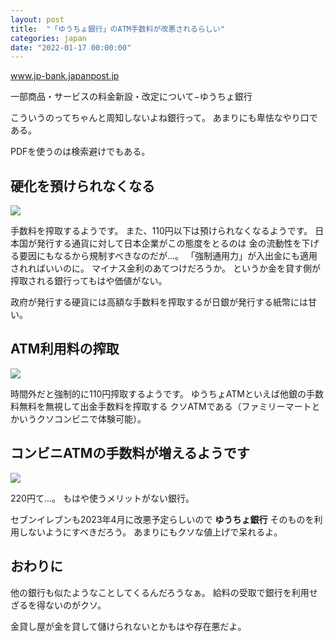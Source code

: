 ```yaml
---
layout: post
title:  "「ゆうちょ銀行」のATM手数料が改悪されるらしい"
categories: japan
date: "2022-01-17 00:00:00"
---
```



<div class="card">
  <a href="https://www.jp-bank.japanpost.jp/news/2021/news_id001686.html"></a>
  <div class="card__header">
    <a href="https://www.jp-bank.japanpost.jp/news/2021/news_id001686.html">www.jp-bank.japanpost.jp</a>
  </div>
  <div class="card__image">
    <img src="">
  </div>
  <div class="card__title">
    <p>一部商品・サービスの料金新設・改定について−ゆうちょ銀行</p>
  </div>
  <div class="card__description">
    <p></p>
  </div>
</div>


こういうのってちゃんと周知しないよね銀行って。
あまりにも卑怯なやり口である。

PDFを使うのは検索避けでもある。

## 硬化を預けられなくなる


<div class="trim">
  <div class="trim__item">
    <a href="{{ site.url }}/assets/images/2022-01-17-report/15-35-35.png">
      <img class="one" src="{{ site.url }}/assets/thumbnail/2022-01-17-report/15-35-35.png">
    </a>
  </div>
</div>


手数料を搾取するようです。
また、110円以下は預けられなくなるようです。
日本国が発行する通貨に対して日本企業がこの態度をとるのは
金の流動性を下げる要因にもなるから規制すべきなのだが...。 
「強制通用力」が入出金にも適用されればいいのに。
マイナス金利のあてつけだろうか。
というか金を貸す側が搾取される銀行ってもはや価値がない。

政府が発行する硬貨には高額な手数料を搾取するが日銀が発行する紙幣には甘い。

## ATM利用料の搾取


<div class="trim">
  <div class="trim__item">
    <a href="{{ site.url }}/assets/images/2022-01-17-report/15-38-08.png">
      <img class="one" src="{{ site.url }}/assets/thumbnail/2022-01-17-report/15-38-08.png">
    </a>
  </div>
</div>


時間外だと強制的に110円搾取するようです。
ゆうちょATMといえば他銀の手数料無料を無視して出金手数料を搾取する
クソATMである（ファミリーマートとかいうクソコンビニで体験可能）。

## コンビニATMの手数料が増えるようです


<div class="trim">
  <div class="trim__item">
    <a href="{{ site.url }}/assets/images/2022-01-17-report/15-43-24.png">
      <img class="one" src="{{ site.url }}/assets/thumbnail/2022-01-17-report/15-43-24.png">
    </a>
  </div>
</div>


220円て...。
もはや使うメリットがない銀行。

セブンイレブンも2023年4月に改悪予定らしいので **ゆうちょ銀行** そのものを利用しないようにすべきだろう。
あまりにもクソな値上げで呆れるよ。

## おわりに

他の銀行も似たようなことしてくるんだろうなぁ。
給料の受取で銀行を利用せざるを得ないのがクソ。

金貸し屋が金を貸して儲けられないとかもはや存在悪だよ。

